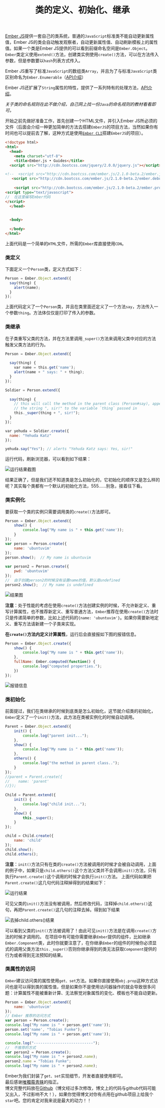 ﻿---
title: 类的定义、初始化、继承
tag:
  - Emberjs
  - Ember-Teach
  - Ember-Object
---

[Ember JS](http://emberjs.com/)提供一套自己的类系统，普通的`JavaScript`标准类不能自动更新属性值，Ember JS的类会自动触发观察者，自动更新属性值、自动刷新模板上的属性值。如果一个类是Ember JS提供的可以看到前缀命名空间是`Ember.Object`。
`Ember`类定义使用`extend()`方法，创建类实例使用`create()`方法，可以在方法传入参数，但是参数要以`hash`列表方式传入。

Ember JS重写了标准`JavaScript`的数组类`Array`，并且为了与标准`JavaScript`类区别命名为`Ember.Enumerable`（[API介绍](http://emberjs.com/api/classes/Ember.Enumerable.html)）

Ember JS还扩展了`String`属性的特性，提供了一系列特有的处理方法，[API介绍](http://emberjs.com/api/classes/Ember.String.html)。

*关于类的命名规则在此不做介绍，自己网上找一份`Java`的命名规则的教材看看即可。*

开始之前先做好准备工作，首先创建一个HTML文件，并引入Ember JS所必须的文件（后面会介绍一种更加简单的方法去搭建`EmberJS`的项目方法，当然如果你有时间也可以提前去了解，这种方式是使用[`Ember CLI`](http://www.ember-cli.com/user-guide/)搭建`EmberJS`的项目）。

```html
<!doctype html>
<html>
  <head>
    <meta charset="utf-8">
    <title>Ember.js • Guides</title> 
  <script src="http://cdn.bootcss.com/jquery/2.0.0/jquery.js"></script>

<!--  <script src="http://cdn.bootcss.com/ember.js/2.1.0-beta.2/ember.js"></script>-->
   <script src="http://cdn.bootcss.com/ember.js/2.1.0-beta.2/ember.debug.js"></script>
    
    <script src="http://cdn.bootcss.com/ember.js/2.1.0-beta.2/ember.prod.js"></script>
<script type="text/javascript">
//  在这里编写Ember代码
</script>
  </head>
   
   
  <body>
  
  </body>
</html>
```

上面代码是一个简单的`HTML`文件，所需的`Ember`库直接使用`CDN`。

### 类定义

下面定义一个`Person`类，定义方式如下：

```javascript
Person = Ember.Object.extend({
  say(thing) {
    alert(name);
  }
});
```

上面代码定义了一个`Person`类，并且在类里面还定义了一个方法`say`，方法传入一个参数`thing`。方法体仅仅是打印了传入的参数。

### 类继承

在子类重写父类的方法，并在方法里调用`_super()`方法来调用父类中对应的方法触发父类方法的行为。

```javascript
Person = Ember.Object.extend({
    
  say(thing) {
    var name = this.get('name');
    alert(name + " says: " + thing);
  }
});

Soldier = Person.extend({
    
  say(thing) {
    // this will call the method in the parent class (Person#say), appending
    // the string ", sir!" to the variable `thing` passed in
    this._super(thing + ", sir!");
  }
});

var yehuda = Soldier.create({
  name: "Yehuda Katz"
});

yehuda.say("Yes"); // alerts "Yehuda Katz says: Yes, sir!"
```

运行代码，刷新浏览器，可以看到如下结果：

![运行结果截图](http://7xnrhh.com1.z0.glb.clouddn.com/1.png)

结果正确了，但是我们还不知道类是怎么初始化的，它初始化的顺序又是怎么样的呢？其实每个类都有一个默认的初始化方法，555……别急，接着往下看。

### 类实例化

要获取一个类的实例只需要调用类的`create()`方法即可。

```javascript
Person = Ember.Object.extend({
    show() {
        console.log("My name is " + this.get('name'));
    }
});
var person = Person.create({
    name: 'ubuntuvim'
});
person.show();  // My name is ubuntuvim
    
var person2 = Person.create({
    pwd: 'ubuntuvim'
});
//  由于创建person2的时候没有设置name的值，默认是undefined
person2.show();  // My name is undefined
```

![结果图](http://7xnrhh.com1.z0.glb.clouddn.com/2.png)

**注意**：处于性能的考虑在使用`create()`方法创建实例的时候，不允许新定义、重写计算属性，也不推荐新定义、重写普通方法，`Ember`推荐在使用`create()`方法时只是传递简单的参数，比如上述代码的`{name: 'ubuntuvim'}`。如果你需要新地定义、重写方法请新建一个子类来实现。

**在`create()`方法内定义计算属性**，运行后会直接报如下图的报错信息。

```javascript
Person = Ember.Object.create({
    show() {
        console.log("My name is " + this.get('name'));
    },
    fullName: Ember.computed(function() {
        console.log("computed properties.");
    })
});
```

![报错信息](http://static.oschina.net/uploads/img/201509/07100717_uEV8.png)


### 类初始化
前面提过，我们在类继承的时候到底类是怎么初始化，这节就介绍类的初始化，`Ember`定义了一个`init()`方法，此方法在类被实例化的时候自动调用。

```javascript
Parent = Ember.Object.extend({
    init() {
        console.log("parent init...");
    },
    show() {
        console.log("My name is " + this.get('name'));
    },
    others() {
        console.log("the method in parent class..");
    }
});
//parent = Parent.create({
//    name: 'parent'
//});  
    
Child = Parent.extend({
    init() {
        console.log("child init...");
    },
    show() {
        this._super();
    }
});

child = Child.create({
    name: 'child'
});    
child.show();
child.others();
```

**注意**：`init()`方法只有在类的`create()`方法被调用的时候才会被自动调用，上面的例子中，如果只是`child.others()`这个方法父类并不会调用`init()`方法，只有执行`Parent.create()`这个调用的时候才会执行`init()`方法。
上面代码如果把`Parent.create()`这几句代码注释掉得到的结果如下：

![运行结果](http://7xnrhh.com1.z0.glb.clouddn.com/3.png)

可见父类的`init()`方法没有被调用，然后修改代码，注释掉`child.others()`这句，再把`Parent.create()`这几句的注释去掉。得到如下结果

![去掉child.others()结果](http://7xnrhh.com1.z0.glb.clouddn.com/4.png)

可以看到父类的`init()`方法被调用了！由此可见`init()`方法是在调用`create()`方法的时候才调用的。
在项目中有可能你需要继承`Ember`提供的组件，比如继承`Ember.Component`类，此时你就要注意了，在你继承`Ember`的组件的时候你必须显式的调用父类方法`this._super()`否则你继承得到的类无法获取`Component`提供的行为或者得到无法预知的结果。

### 类属性的访问

`Ember`建议访问类的属性使用`get、set`方法。如果你直接使用`obj.prop`这种方式访问也是可以得到类的属性值，但是如果你不是使用访问器操作的就会导致很多问题：计算属性不能被重新计算、无法察觉对象属性的变化、模板也不能自动更新。

```javascript
Person = Ember.Object.extend({
    name: 'ubuntuvim'
});
// Ember 推荐的访问方式
var person = Person.create();
console.log("My name is " + person.get('name'));
person.set('name', "Tobias Funke");
console.log("My name is " + person.get('name'));   

console.log("---------------------------");
//  不推荐的方式
var person2 = Person.create();    
console.log("My name is " + person2.name);
person2.name = "Tobias Funke";
console.log("My name is " + person2.name);
```

Ember为我们封装了`get、set`实现细节，开发者直接使用即可。
<br>
最后感谢[唯獨莪靑睐](http://weibo.com/3265765111)的指正。
<br>
博文完整代码放在[Github](https://github.com/ubuntuvim/my_emberjs_code)（博文经过多次修改，博文上的代码与github代码可能又出入，不过影响不大！），如果你觉得博文对你有点用在github项目上给我个`star`吧。您的肯定对我来说是最大的动力！！
